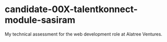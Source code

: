 # candidate-00X-talentkonnect-module-sasiram
My technical assessment for the web development role at Alatree Ventures.
